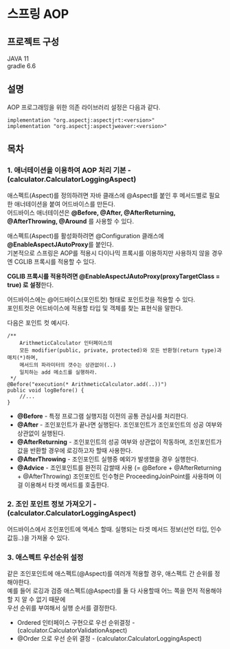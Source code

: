# 스프링 AOP

## 프로젝트 구성

JAVA 11  
gradle 6.6

## 설명

AOP 프로그래밍을 위한 의존 라이브러리 설정은 다음과 같다.  

```
implementation "org.aspectj:aspectjrt:<version>"
implementation "org.aspectj:aspectjweaver:<version>"
```

## 목차

### 1. 애너테이션을 이용하여 AOP 처리 기본 - (calculator.CalculatorLoggingAspect)

애스펙트(Aspect)를 정의하려면 자바 클래스에 @Aspect를 붙인 후 메서드별로 필요한 애너테이션을 붙여 어드바이스를 만든다.  
어드바이스 애너테이션은 **@Before, @After, @AfterReturning, @AfterThrowing, @Around** 를 사용할 수 있다.  
  
애스펙트(Aspect)를 활성화하려면 @Configuration 클래스에 **@EnableAspectJAutoProxy**를 붙인다.  
기본적으로 스프링은 AOP를 적용시 다이나믹 프록시를 이용하지만 사용하지 않을 경우엔 CGLIB 프록시를 적용할 수 있다.  

**CGLIB 프록시를 적용하려면 @EnableAspectJAutoProxy(proxyTargetClass = true) 로 설정**한다.  
  
어드바이스에는 @어드바이스(포인트컷) 형태로 포인트컷을 적용할 수 있다.  
포인트컷은 어드바이스에 적용할 타입 및 객체를 찾는 표현식을 말한다.  
  
다음은 포인트 컷 예시다.

```
/**
    ArithmeticCalculator 인터페이스의
    모든 modifier(public, private, protected)와 모든 반환형(return type)과 매치(*)하며,
    메서드의 파라미터의 갯수는 상관없이(..)
    일치하는 add 메소드를 실행하라.
 */ 
@Before("execution(* ArithmeticCalculator.add(..))")
public void logBefore() {
    //...
}
```

- **@Before** - 특정 프로그램 실행지점 이전의 공통 관심사를 처리한다.
- **@After** - 조인포인트가 끝나면 실행된다. 조인포인트가 조인포인트의 성공 여부와 상관없이 실행된다.
- **@AfterReturning** - 조인포인트의 성공 여부와 상관없이 작동하며, 조인포인트가 값을 반환할 경우에 로깅하고자 할때 사용한다.
- **@AfterThrowing** - 조인포인트 실행중 예외가 발생했을 경우 실행한다.
- **@Advice** - 조인포인트를 완전히 감쌀때 사용 (= @Before + @AfterReturning + @AfterThrowing) 조인포인트 인수형은 ProceedingJoinPoint를 사용하며 이걸 이용해서 타겟 메서드를 호출한다.

### 2. 조인 포인트 정보 가져오기 - (calculator.CalculatorLoggingAspect)

어드바이스에서 조인포인트에 엑세스 할때. 실행되는 타겟 메서드 정보(선언 타입, 인수값등..)을 가져올 수 있다.

### 3. 애스펙트 우선순위 설정

같은 조인포인트에 애스펙트(@Aspect)를 여러개 적용할 경우, 애스펙트 간 순위를 정해야한다.  
예를 들어 로깅과 검증 애스펙트(@Aspect)를 둘 다 사용할때 어느 쪽을 먼저 적용해야 할 지 알 수 없기 때문에  
우선 순위를 부여해서 실행 순서를 결정한다.

- Ordered 인터페이스 구현으로 우선 순위결정  - (calculator.CalculatorValidationAspect)
- @Order 으로 우선 순위 결정 - (calculator.CalculatorLoggingAspect)